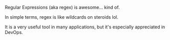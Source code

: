 Regular Expressions (aka regex) is awesome... kind of.

In simple terms, regex is like wildcards on steroids lol.

It is a very useful tool in many applications, but it's especially appreciated
in DevOps.
